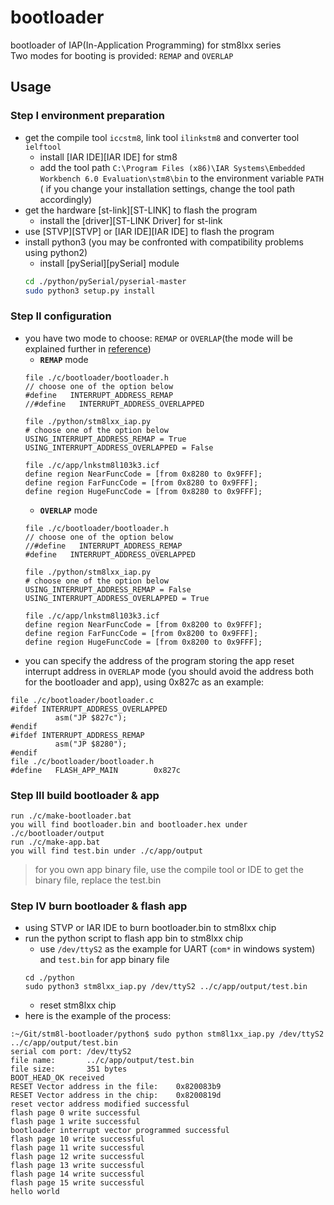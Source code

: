 # bootloader

bootloader of IAP(In-Application Programming) for stm8lxx series  
Two modes for booting is provided: `REMAP` and `OVERLAP`  

## Usage
### Step I **environment preparation**
* get the compile tool `iccstm8`, link tool `ilinkstm8` and converter tool `ielftool`
    * install [IAR IDE][IAR IDE] for stm8
    * add the tool path `C:\Program Files (x86)\IAR Systems\Embedded Workbench 6.0 Evaluation\stm8\bin` to the environment variable `PATH` ( if you change your installation settings, change the tool path accordingly)
* get the hardware [st-link][ST-LINK] to flash the program
    * install the [driver][ST-LINK Driver] for st-link
* use [STVP][STVP] or [IAR IDE][IAR IDE] to flash the program
* install python3 (you may be confronted with compatibility problems using python2)
    * install [pySerial][pySerial] module
    ```bash
    cd ./python/pySerial/pyserial-master
    sudo python3 setup.py install
    ```

### Step II **configuration**
* you have two mode to choose: `REMAP` or `OVERLAP`(the mode will be explained further in [reference](./REFERENCE.md))
    * **`REMAP`** mode
    ```
    file ./c/bootloader/bootloader.h
    // choose one of the option below
    #define   INTERRUPT_ADDRESS_REMAP
    //#define   INTERRUPT_ADDRESS_OVERLAPPED

    file ./python/stm8lxx_iap.py
    # choose one of the option below
    USING_INTERRUPT_ADDRESS_REMAP = True
    USING_INTERRUPT_ADDRESS_OVERLAPPED = False

    file ./c/app/lnkstm8l103k3.icf
    define region NearFuncCode = [from 0x8280 to 0x9FFF];
    define region FarFuncCode = [from 0x8280 to 0x9FFF];
    define region HugeFuncCode = [from 0x8280 to 0x9FFF];
    ```
    * **`OVERLAP`** mode
    ```
    file ./c/bootloader/bootloader.h
    // choose one of the option below
    //#define   INTERRUPT_ADDRESS_REMAP
    #define   INTERRUPT_ADDRESS_OVERLAPPED

    file ./python/stm8lxx_iap.py
    # choose one of the option below
    USING_INTERRUPT_ADDRESS_REMAP = False
    USING_INTERRUPT_ADDRESS_OVERLAPPED = True

    file ./c/app/lnkstm8l103k3.icf
    define region NearFuncCode = [from 0x8200 to 0x9FFF];
    define region FarFuncCode = [from 0x8200 to 0x9FFF];
    define region HugeFuncCode = [from 0x8200 to 0x9FFF];
    ```
* you can specify the address of the program storing the app reset interrupt address in `OVERLAP` mode (you should avoid the address both for the bootloader and app), using 0x827c as an example:
```
file ./c/bootloader/bootloader.c
#ifdef INTERRUPT_ADDRESS_OVERLAPPED
          asm("JP $827c");
#endif
#ifdef INTERRUPT_ADDRESS_REMAP
          asm("JP $8280");
#endif
file ./c/bootloader/bootloader.h
#define   FLASH_APP_MAIN        0x827c
```

### Step III **build bootloader & app**
```
run ./c/make-bootloader.bat  
you will find bootloader.bin and bootloader.hex under ./c/bootloader/output  
run ./c/make-app.bat
you will find test.bin under ./c/app/output
```

> for you own app binary file, use the compile tool or IDE to get the binary file, replace the test.bin

### Step IV **burn bootloader & flash app**
* using STVP or IAR IDE to burn bootloader.bin to stm8lxx chip
* run the python script to flash app bin to stm8lxx chip
    * use `/dev/ttyS2` as the example for UART (`com*` in windows system) and `test.bin` for app binary file
    ```
    cd ./python
    sudo python3 stm8lxx_iap.py /dev/ttyS2 ../c/app/output/test.bin
    ```
    * reset stm8lxx chip
* here is the example of the process:
```
:~/Git/stm8l-bootloader/python$ sudo python stm8l1xx_iap.py /dev/ttyS2 ../c/app/output/test.bin
serial com port: /dev/ttyS2
file name:       ../c/app/output/test.bin
file size:       351 bytes
BOOT_HEAD_OK received
RESET Vector address in the file:    0x820083b9
RESET Vector address in the chip:    0x8200819d
reset vector address modified successful
flash page 0 write successful
flash page 1 write successful
bootloader interrupt vector programmed successful
flash page 10 write successful
flash page 11 write successful
flash page 12 write successful
flash page 13 write successful
flash page 14 write successful
flash page 15 write successful
hello world
```
